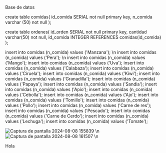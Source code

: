 Base de datos

create table comidas(
	id_comida SERIAL not null primary key, 
	n_comida varchar (50) not null
);

create table ordenes(
	id_orden SERIAL not null primary key,
	cantidad varchar(50) not null,
	id_comida INTEGER REFERENCES comidas(id_comida)
);

insert into comidas (n_comida) values ('Manzana'); \n
insert into comidas (n_comida) values ('Pera'); \n
insert into comidas (n_comida) values ('Mango');
insert into comidas (n_comida) values ('Uva');
insert into comidas (n_comida) values ('Calabaza');
insert into comidas (n_comida) values ('Ciruela');
insert into comidas (n_comida) values ('Kiwi');
insert into comidas (n_comida) values ('Granadilla');
insert into comidas (n_comida) values ('Papaya');
insert into comidas (n_comida) values ('Sandia');
insert into comidas (n_comida) values ('Apio');
insert into comidas (n_comida) values ('Cebolla');
insert into comidas (n_comida) values ('Ajo');
insert into comidas (n_comida) values ('Tomillo');
insert into comidas (n_comida) values ('Pollo');
insert into comidas (n_comida) values ('Carne de res');
insert into comidas (n_comida) values ('Pescado');
insert into comidas (n_comida) values ('Carne de Cerdo');
insert into comidas (n_comida) values ('Lechuga');
insert into comidas (n_comida) values ('Tomate');

![Captura de pantalla 2024-08-08 155839](https://github.com/user-attachments/assets/13c38967-b554-4452-ae36-7cbbc8388a57) \n
![Captura de pantalla 2024-08-08 161507](https://github.com/user-attachments/assets/3f11e4dd-211e-493a-85a8-11d997dcbc50) \n




Hola
